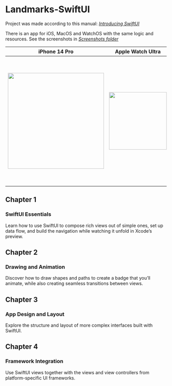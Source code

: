 # Landmarks-SwiftUI
Project was made according to this manual: [*Introducing SwiftUI*](https://developer.apple.com/tutorials/swiftui/)

There is an app for iOS, MacOS and WatchOS with the same logic and resources. See the screenshots in [*Screenshots folder*](/Screenshots)

| iPhone 14 Pro	| Apple Watch Ultra	| Mac |
|---|---|---|
| <img src="https://github.com/D4rt-Dy14n/Landmarks-SwiftUI/blob/main/Screenshots/%20iPhone%2014%20Pro.gif" width="300"/>	| <img src="https://github.com/D4rt-Dy14n/Landmarks-SwiftUI/blob/main/Screenshots/Apple%20Watch%20Ultra.gif" width="180"/>	| <img src="https://user-images.githubusercontent.com/59012501/213557770-e42c64af-94dc-4b07-8948-1a79f36423af.mov" width="400"/> |

## Chapter 1
### SwiftUI Essentials
Learn how to use SwiftUI to compose rich views out of simple ones, set up data flow, and build the navigation while watching it unfold in Xcode’s preview.

## Chapter 2
### Drawing and Animation
Discover how to draw shapes and paths to create a badge that you’ll animate, while also creating seamless transitions between views.

## Chapter 3
### App Design and Layout
Explore the structure and layout of more complex interfaces built with SwiftUI.

## Chapter 4
### Framework Integration
Use SwiftUI views together with the views and view controllers from platform-specific UI frameworks.

